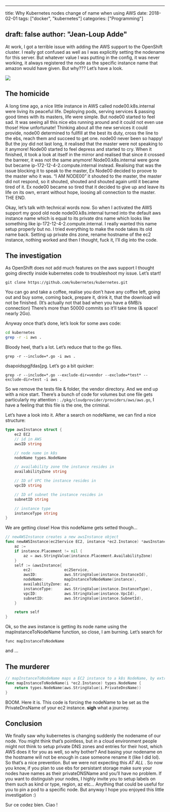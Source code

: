 
---
title: Why Kubernetes nodes change of name when using AWS
date: 2018-02-01
tags: ["docker", "kubernetes"]
categories: ["Programming"]

draft: false
author: "Jean-Loup Adde"
---

At work, I got a terrible issue with adding the AWS support to the
OpenShift cluster. I really got confused as well as I was explicitly
setting the nodename for this server. But whatever value I was putting
in the config, it was never working, it always registered the node as
the specific instance name that amazon would have given. But why???
Let’s have a look.

![](/post_preview/20180201_220758_k8s-aws.png)

## The homicide

A long time ago, a nice little instance in AWS called
node00.k8s.internal were living its peaceful life. Deploying pods,
serving services & passing good times with its masters, life were
simple. But node00 started to feel sad. It was seeing all this nice ebs
running around and it could not even use those\! How unfortunate\!
Thinking about all the new services it could provide, node00 determined
to fullfill at the best its duty, cross the line to the ebs, reach them
and succeed to get one. node00 never been so happy\! But the joy did not
last long, it realised that the master were not speaking to it anymore\!
Node00 started to feel depress and started to cry. When it finished, it
took a look at itself in the mirror and realised that since it crossed
the barreer, it was not the same anymore\! Node00.k8s.internal were gone
but became ip-172-12-4-2.compute.internal instead. Realising that was
the issue blocking it to speak to the master, Ex Node00 decided to
proove to the master who it was. “I AM NODE00” it shouted to the master,
the master did not respond, so it shouted, shouted and shouted again
until it became tired of it. Ex node00 became so tired that it decided
to give up and leave its life on its own, errant without hope, loosing
all connection to the master. THE END.

Okay, let’s talk with technical words now. So when I activated the AWS
support my good old node node00.k8s.internal turned into the default aws
instance name which is equal to its private dns name which looks like
something like ip-172-12-4-2.compute.internal. I really wanted this name
setup properly but no. I tried everything to make the node takes its old
name back. Setting up private dns zone, rename hostname of the ec2
instance, nothing worked and then I thought, fuck it, I’ll dig into the
code.

## The investigation

As OpenShift does not add much features on the aws support I thought
going directly inside kubernetes code to troubleshoot my issue. Let’s
start\!

    git clone https://github.com/kubernetes/kubernetes.git

You can go and take a coffee, realise you don’t have any coffee left,
going out and buy some, coming back, prepare it, drink it, that the
download will not be finished. (It’s actually not that bad when you have
a 6MB/s connection) There’s more than 50000 commits so it’ll take time
(& space\! nearly 2Go).

Anyway once that’s done, let’s look for some aws code:

```bash
cd kubernetes
grep -r -i aws .
```

Bloody heel, that’s a lot. Let’s reduce that to the go files.

    grep -r --include=*.go -i aws .

dsapoidspgjfdas\[pg. Let’s go a bit
    quicker:

    grep -r --include=*.go --exclude-dir=vendor --exclude=*test* --exclude-dir=test -i aws .

So we remove the tests file & folder, the vendor directory. And we end
up with a nice start. There’s a bunch of code for volumes but one file
gets particularly my attention :
`./pkg/cloudprovider/providers/aws/aws.go`, I have a feeling that this
file is the one, the criminal.

Let’s have a look into it. After a search on nodeName, we can find a
nice structure:

```go
type awsInstance struct {
    ec2 EC2
    // id in AWS
    awsID string

    // node name in k8s
    nodeName types.NodeName

    // availability zone the instance resides in
    availabilityZone string

    // ID of VPC the instance resides in
    vpcID string

    // ID of subnet the instance resides in
    subnetID string

    // instance type
    instanceType string
}
```

We are getting close\! How this nodeName gets setted though…

```go
// newAWSInstance creates a new awsInstance object
func newAWSInstance(ec2Service EC2, instance *ec2.Instance) *awsInstance {
    az :=
    if instance.Placement != nil {
        az = aws.StringValue(instance.Placement.AvailabilityZone)
    }
    self := &awsInstance{
        ec2:              ec2Service,
        awsID:            aws.StringValue(instance.InstanceId),
        nodeName:         mapInstanceToNodeName(instance),
        availabilityZone: az,
        instanceType:     aws.StringValue(instance.InstanceType),
        vpcID:            aws.StringValue(instance.VpcId),
        subnetID:         aws.StringValue(instance.SubnetId),
    }

    return self
}
```

Ok, so the aws instance is getting its node name using the
mapInstanceToNodeName function, so close, I am burning. Let’s search for

    func mapInstanceToNodeName

and
    …

## The murderer

```go
// mapInstanceToNodeName maps a EC2 instance to a k8s NodeName, by extracting the PrivateDNSName
func mapInstanceToNodeName(i *ec2.Instance) types.NodeName {
    return types.NodeName(aws.StringValue(i.PrivateDnsName))
}
```

BOOM. Here it is. This code is forcing the nodeName to be set as the
PrivateDnsName of your ec2 instance. **sigh** what a journey.

## Conclusion

We finally saw why kubernetes is changing suddenly the nodename of our
node. You might think that’s pointless, but in a cloud environment
people might not think to setup private DNS zones and entries for their
host, which AWS does it for you as well, so why bother? And basing your
nodename on the hostname will not be enough in case someone rename it
(like I did lol). So that’s a nice prevention. But we were not expecting
this *AT ALL* . So now you know, if you plan to use ebs for persistant
storage make sure your nodes have names as their privateDNSName and
you’ll have no problem. If you want to distinguish your nodes, I
highly invite you to setup labels on them such as kind or type, region,
az etc… Anything that could be useful for you to pin a pod to a specific
node. But anyway I hope you enjoyed this little investigation :)

Sur ce codez bien. Ciao \!


